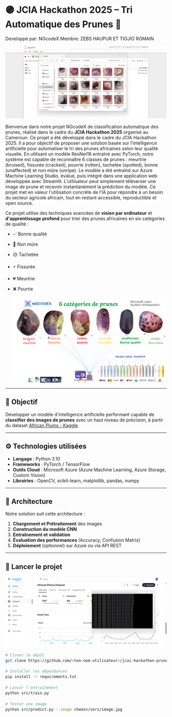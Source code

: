 # 🟣 JCIA Hackathon 2025 – Tri Automatique des Prunes 🍑

Developpé par: NGcodeX
Membre: ZEBS HAUPUR ET TIOJIO ROMAIN

![image](image-azureml/jupiterrrrr.png)

Bienvenue dans notre projet NGcodeX de classification automatique des prunes, réalisé dans le cadre du **JCIA Hackathon 2025** organisé au Cameroun. Ce projet a été développé dans le cadre du JCIA Hackathon 2025. Il a pour objectif de proposer une solution basée sur l’intelligence artificielle pour automatiser le tri des prunes africaines selon leur qualité visuelle. En utilisant un modèle ResNet18 entraîné avec PyTorch, notre système est capable de reconnaître 6 classes de prunes : meurtrie (bruised), fissurée (cracked), pourrie (rotten), tachetée (spotted), bonne (unaffected) et non mûre (unripe). Le modèle a été entraîné sur Azure Machine Learning Studio, évalué, puis intégré dans une application web développée avec Streamlit. L’utilisateur peut simplement téléverser une image de prune et recevoir instantanément la prédiction du modèle. Ce projet met en valeur l'utilisation concrète de l’IA pour répondre à un besoin du secteur agricole africain, tout en restant accessible, reproductible et open source.


Ce projet utilise des techniques avancées de **vision par ordinateur** et **d'apprentissage profond** pour trier des prunes africaines en six catégories de qualité :

- ✅ Bonne qualité  
- 🍏 Non mûre  
- 🟡 Tachetée  
- ⚡ Fissurée  
- 💔 Meurtrie  
- ❌ Pourrie

  ![image](image-azureml/fghfg.png)

---

## 📌 Objectif

Développer un modèle d'intelligence artificielle performant capable de **classifier des images de prunes** avec un haut niveau de précision, à partir du dataset [African Plums - Kaggle](https://www.kaggle.com/datasets/arnaudfadja/african-plums-quality-and-defect-assessment-data).

---

## ⚙️ Technologies utilisées

- **Langage** : Python 3.10  
- **Frameworks** : PyTorch / TensorFlow  
- **Outils Cloud** : Microsoft Azure (Azure Machine Learning, Azure Storage, Custom Vision)  
- **Librairies** : OpenCV, scikit-learn, matplotlib, pandas, numpy  

---

## 🧱 Architecture

Notre solution suit cette architecture :

1. **Chargement et Prétraitement** des images
2. **Construction du modèle CNN**
3. **Entraînement et validation**
4. **Évaluation des performances** (Accuracy, Confusion Matrix)
5. **Déploiement** (optionnel) sur Azure ou via API REST

---

## 🚀 Lancer le projet

![image](image-azureml/raw%20dataset.png)


```bash
# Cloner le dépôt
git clone https://github.com/<ton-nom-utilisateur>/jcai-hackathon-prunes.git

# Installer les dépendances
pip install -r requirements.txt

# Lancer l'entraînement
python src/train.py

# Tester une image
python src/predict.py --image chemin/vers/image.jpg

